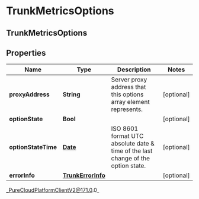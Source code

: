 # TrunkMetricsOptions

## TrunkMetricsOptions

## Properties

|Name | Type | Description | Notes|
|------------ | ------------- | ------------- | -------------|
| **proxyAddress** | **String** | Server proxy address that this options array element represents. | [optional] |
| **optionState** | **Bool** |  | [optional] |
| **optionStateTime** | [**Date**](Date) | ISO 8601 format UTC absolute date &amp; time of the last change of the option state. | [optional] |
| **errorInfo** | [**TrunkErrorInfo**](TrunkErrorInfo) |  | [optional] |



_PureCloudPlatformClientV2@171.0.0_
